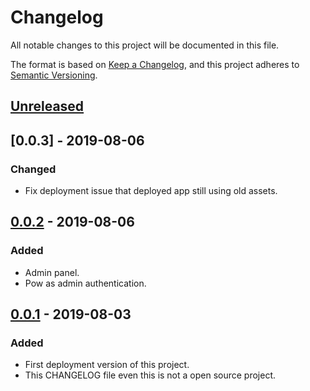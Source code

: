 # Changelog
All notable changes to this project will be documented in this file.

The format is based on [Keep a Changelog](https://keepachangelog.com/en/1.0.0/),
and this project adheres to [Semantic Versioning](https://semver.org/spec/v2.0.0.html).

## [Unreleased]

## [0.0.3] - 2019-08-06
### Changed
- Fix deployment issue that deployed app still using old assets.

## [0.0.2] - 2019-08-06
### Added
- Admin panel.
- Pow as admin authentication.

## [0.0.1] - 2019-08-03
### Added
- First deployment version of this project.
- This CHANGELOG file even this is not a open source project.

[Unreleased]: https://github.com/ccmikechen/Birdiy-server/compare/v0.0.1...HEAD
[0.0.2]: https://github.com/ccmikechen/Birdiy-server/releases/tag/v0.0.2
[0.0.1]: https://github.com/ccmikechen/Birdiy-server/releases/tag/v0.0.1
